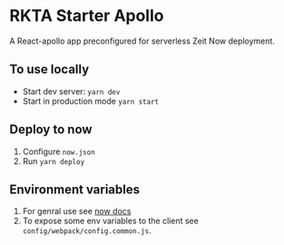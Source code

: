 # RKTA Starter Apollo

A React-apollo app preconfigured for serverless Zeit Now deployment.

## To use locally
- Start dev server: `yarn dev`
- Start in production mode `yarn start`

## Deploy to now
1. Configure `now.json`
2. Run `yarn deploy`

## Environment variables
1. For genral use see [now docs](https://zeit.co/docs/v2/deployments/environment-variables-and-secrets/)
2. To expose some env variables to the client see `config/webpack/config.common.js`.
